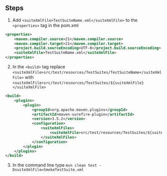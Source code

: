## Steps
1. Add `<suiteXmlFile>TestSuiteName.xml</suiteXmlFile>` to the `<properties>` tag in the pom.xml
```xml
<properties>  
    <maven.compiler.source>21</maven.compiler.source>  
    <maven.compiler.target>21</maven.compiler.target>  
    <project.build.sourceEncoding>UTF-8</project.build.sourceEncoding>  
    <suiteXmlFile>TestSuiteName.xml</suiteXmlFile>  
</properties>
```
2. In the `<build>` tag replace `<suiteXmlFile>src/test/resources/TestSuites/TestSuiteName</suiteXmlFile>` with `<suiteXmlFile>src/test/resources/TestSuites/${suiteXmlFile}</suiteXmlFile>`
```xml
<build>  
    <plugins>  
        <plugin>  
            <groupId>org.apache.maven.plugins</groupId>  
            <artifactId>maven-surefire-plugin</artifactId>  
            <version>3.5.2</version>  
            <configuration>  
                <suiteXmlFiles>  
                    <suiteXmlFile>src/test/resources/TestSuites/${suiteXmlFile}</suiteXmlFile>  
                </suiteXmlFiles>  
            </configuration>  
        </plugin>  
    </plugins>  
</build>
```
3. In the command line type `mvn clean test -DsuiteXmlFile=SmokeTestSuite.xml`